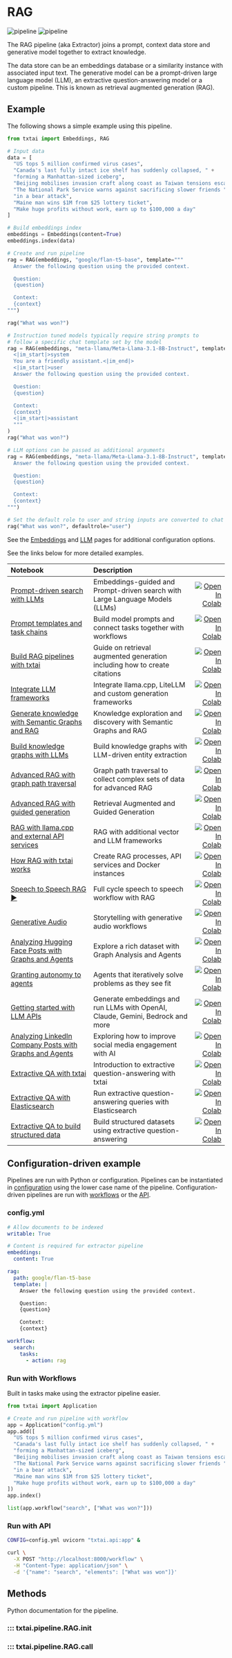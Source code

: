 # RAG

![pipeline](../../images/pipeline.png#only-light)
![pipeline](../../images/pipeline-dark.png#only-dark)

The RAG pipeline (aka Extractor) joins a prompt, context data store and generative model together to extract knowledge.

The data store can be an embeddings database or a similarity instance with associated input text. The generative model can be a prompt-driven large language model (LLM), an extractive question-answering model or a custom pipeline. This is known as retrieval augmented generation (RAG).

## Example

The following shows a simple example using this pipeline.

```python
from txtai import Embeddings, RAG

# Input data
data = [
  "US tops 5 million confirmed virus cases",
  "Canada's last fully intact ice shelf has suddenly collapsed, " +
  "forming a Manhattan-sized iceberg",
  "Beijing mobilises invasion craft along coast as Taiwan tensions escalate",
  "The National Park Service warns against sacrificing slower friends " +
  "in a bear attack",
  "Maine man wins $1M from $25 lottery ticket",
  "Make huge profits without work, earn up to $100,000 a day"
]

# Build embeddings index
embeddings = Embeddings(content=True)
embeddings.index(data)

# Create and run pipeline
rag = RAG(embeddings, "google/flan-t5-base", template="""
  Answer the following question using the provided context.

  Question:
  {question}

  Context:
  {context}
""")

rag("What was won?")

# Instruction tuned models typically require string prompts to
# follow a specific chat template set by the model
rag = RAG(embeddings, "meta-llama/Meta-Llama-3.1-8B-Instruct", template="""
  <|im_start|>system
  You are a friendly assistant.<|im_end|>
  <|im_start|>user
  Answer the following question using the provided context.

  Question:
  {question}

  Context:
  {context}
  <|im_start|>assistant
  """
)
rag("What was won?")

# LLM options can be passed as additional arguments
rag = RAG(embeddings, "meta-llama/Meta-Llama-3.1-8B-Instruct", template="""
  Answer the following question using the provided context.

  Question:
  {question}

  Context:
  {context}
""")

# Set the default role to user and string inputs are converted to chat messages
rag("What was won?", defaultrole="user")
```

See the [Embeddings](../../../embeddings) and [LLM](../llm) pages for additional configuration options.

See the links below for more detailed examples.

| Notebook  | Description  |       |
|:----------|:-------------|------:|
| [Prompt-driven search with LLMs](https://github.com/neuml/txtai/blob/master/examples/42_Prompt_driven_search_with_LLMs.ipynb) | Embeddings-guided and Prompt-driven search with Large Language Models (LLMs) | [![Open In Colab](https://colab.research.google.com/assets/colab-badge.svg)](https://colab.research.google.com/github/neuml/txtai/blob/master/examples/42_Prompt_driven_search_with_LLMs.ipynb) |
| [Prompt templates and task chains](https://github.com/neuml/txtai/blob/master/examples/44_Prompt_templates_and_task_chains.ipynb) | Build model prompts and connect tasks together with workflows | [![Open In Colab](https://colab.research.google.com/assets/colab-badge.svg)](https://colab.research.google.com/github/neuml/txtai/blob/master/examples/44_Prompt_templates_and_task_chains.ipynb) |
| [Build RAG pipelines with txtai](https://github.com/neuml/txtai/blob/master/examples/52_Build_RAG_pipelines_with_txtai.ipynb) | Guide on retrieval augmented generation including how to create citations | [![Open In Colab](https://colab.research.google.com/assets/colab-badge.svg)](https://colab.research.google.com/github/neuml/txtai/blob/master/examples/52_Build_RAG_pipelines_with_txtai.ipynb) |
| [Integrate LLM frameworks](https://github.com/neuml/txtai/blob/master/examples/53_Integrate_LLM_Frameworks.ipynb) | Integrate llama.cpp, LiteLLM and custom generation frameworks | [![Open In Colab](https://colab.research.google.com/assets/colab-badge.svg)](https://colab.research.google.com/github/neuml/txtai/blob/master/examples/53_Integrate_LLM_Frameworks.ipynb) |
| [Generate knowledge with Semantic Graphs and RAG](https://github.com/neuml/txtai/blob/master/examples/55_Generate_knowledge_with_Semantic_Graphs_and_RAG.ipynb) | Knowledge exploration and discovery with Semantic Graphs and RAG | [![Open In Colab](https://colab.research.google.com/assets/colab-badge.svg)](https://colab.research.google.com/github/neuml/txtai/blob/master/examples/55_Generate_knowledge_with_Semantic_Graphs_and_RAG.ipynb) |
| [Build knowledge graphs with LLMs](https://github.com/neuml/txtai/blob/master/examples/57_Build_knowledge_graphs_with_LLM_driven_entity_extraction.ipynb) | Build knowledge graphs with LLM-driven entity extraction | [![Open In Colab](https://colab.research.google.com/assets/colab-badge.svg)](https://colab.research.google.com/github/neuml/txtai/blob/master/examples/57_Build_knowledge_graphs_with_LLM_driven_entity_extraction.ipynb) |
| [Advanced RAG with graph path traversal](https://github.com/neuml/txtai/blob/master/examples/58_Advanced_RAG_with_graph_path_traversal.ipynb) | Graph path traversal to collect complex sets of data for advanced RAG | [![Open In Colab](https://colab.research.google.com/assets/colab-badge.svg)](https://colab.research.google.com/github/neuml/txtai/blob/master/examples/58_Advanced_RAG_with_graph_path_traversal.ipynb) |
| [Advanced RAG with guided generation](https://github.com/neuml/txtai/blob/master/examples/60_Advanced_RAG_with_guided_generation.ipynb) | Retrieval Augmented and Guided Generation | [![Open In Colab](https://colab.research.google.com/assets/colab-badge.svg)](https://colab.research.google.com/github/neuml/txtai/blob/master/examples/60_Advanced_RAG_with_guided_generation.ipynb) |
| [RAG with llama.cpp and external API services](https://github.com/neuml/txtai/blob/master/examples/62_RAG_with_llama_cpp_and_external_API_services.ipynb) | RAG with additional vector and LLM frameworks | [![Open In Colab](https://colab.research.google.com/assets/colab-badge.svg)](https://colab.research.google.com/github/neuml/txtai/blob/master/examples/62_RAG_with_llama_cpp_and_external_API_services.ipynb) |
| [How RAG with txtai works](https://github.com/neuml/txtai/blob/master/examples/63_How_RAG_with_txtai_works.ipynb) | Create RAG processes, API services and Docker instances | [![Open In Colab](https://colab.research.google.com/assets/colab-badge.svg)](https://colab.research.google.com/github/neuml/txtai/blob/master/examples/63_How_RAG_with_txtai_works.ipynb) |
| [Speech to Speech RAG](https://github.com/neuml/txtai/blob/master/examples/65_Speech_to_Speech_RAG.ipynb) [▶️](https://www.youtube.com/watch?v=tH8QWwkVMKA) | Full cycle speech to speech workflow with RAG | [![Open In Colab](https://colab.research.google.com/assets/colab-badge.svg)](https://colab.research.google.com/github/neuml/txtai/blob/master/examples/65_Speech_to_Speech_RAG.ipynb) |
| [Generative Audio](https://github.com/neuml/txtai/blob/master/examples/66_Generative_Audio.ipynb) | Storytelling with generative audio workflows | [![Open In Colab](https://colab.research.google.com/assets/colab-badge.svg)](https://colab.research.google.com/github/neuml/txtai/blob/master/examples/66_Generative_Audio.ipynb) |
| [Analyzing Hugging Face Posts with Graphs and Agents](https://github.com/neuml/txtai/blob/master/examples/68_Analyzing_Hugging_Face_Posts_with_Graphs_and_Agents.ipynb) | Explore a rich dataset with Graph Analysis and Agents | [![Open In Colab](https://colab.research.google.com/assets/colab-badge.svg)](https://colab.research.google.com/github/neuml/txtai/blob/master/examples/68_Analyzing_Hugging_Face_Posts_with_Graphs_and_Agents.ipynb) |
| [Granting autonomy to agents](https://github.com/neuml/txtai/blob/master/examples/69_Granting_autonomy_to_agents.ipynb) | Agents that iteratively solve problems as they see fit | [![Open In Colab](https://colab.research.google.com/assets/colab-badge.svg)](https://colab.research.google.com/github/neuml/txtai/blob/master/examples/69_Granting_autonomy_to_agents.ipynb) |
| [Getting started with LLM APIs](https://github.com/neuml/txtai/blob/master/examples/70_Getting_started_with_LLM_APIs.ipynb) | Generate embeddings and run LLMs with OpenAI, Claude, Gemini, Bedrock and more | [![Open In Colab](https://colab.research.google.com/assets/colab-badge.svg)](https://colab.research.google.com/github/neuml/txtai/blob/master/examples/70_Getting_started_with_LLM_APIs.ipynb) |
| [Analyzing LinkedIn Company Posts with Graphs and Agents](https://github.com/neuml/txtai/blob/master/examples/71_Analyzing_LinkedIn_Company_Posts_with_Graphs_and_Agents.ipynb) | Exploring how to improve social media engagement with AI | [![Open In Colab](https://colab.research.google.com/assets/colab-badge.svg)](https://colab.research.google.com/github/neuml/txtai/blob/master/examples/71_Analyzing_LinkedIn_Company_Posts_with_Graphs_and_Agents.ipynb) |
| [Extractive QA with txtai](https://github.com/neuml/txtai/blob/master/examples/05_Extractive_QA_with_txtai.ipynb) | Introduction to extractive question-answering with txtai | [![Open In Colab](https://colab.research.google.com/assets/colab-badge.svg)](https://colab.research.google.com/github/neuml/txtai/blob/master/examples/05_Extractive_QA_with_txtai.ipynb) |
| [Extractive QA with Elasticsearch](https://github.com/neuml/txtai/blob/master/examples/06_Extractive_QA_with_Elasticsearch.ipynb) | Run extractive question-answering queries with Elasticsearch | [![Open In Colab](https://colab.research.google.com/assets/colab-badge.svg)](https://colab.research.google.com/github/neuml/txtai/blob/master/examples/06_Extractive_QA_with_Elasticsearch.ipynb) |
| [Extractive QA to build structured data](https://github.com/neuml/txtai/blob/master/examples/20_Extractive_QA_to_build_structured_data.ipynb) | Build structured datasets using extractive question-answering | [![Open In Colab](https://colab.research.google.com/assets/colab-badge.svg)](https://colab.research.google.com/github/neuml/txtai/blob/master/examples/20_Extractive_QA_to_build_structured_data.ipynb) |

## Configuration-driven example

Pipelines are run with Python or configuration. Pipelines can be instantiated in [configuration](../../../api/configuration/#pipeline) using the lower case name of the pipeline. Configuration-driven pipelines are run with [workflows](../../../workflow/#configuration-driven-example) or the [API](../../../api#local-instance).

### config.yml
```yaml
# Allow documents to be indexed
writable: True

# Content is required for extractor pipeline
embeddings:
  content: True

rag:
  path: google/flan-t5-base
  template: |
    Answer the following question using the provided context.

    Question:
    {question}

    Context:
    {context}

workflow:
  search:
    tasks:
      - action: rag
```

### Run with Workflows

Built in tasks make using the extractor pipeline easier.

```python
from txtai import Application

# Create and run pipeline with workflow
app = Application("config.yml")
app.add([
  "US tops 5 million confirmed virus cases",
  "Canada's last fully intact ice shelf has suddenly collapsed, " +
  "forming a Manhattan-sized iceberg",
  "Beijing mobilises invasion craft along coast as Taiwan tensions escalate",
  "The National Park Service warns against sacrificing slower friends " +
  "in a bear attack",
  "Maine man wins $1M from $25 lottery ticket",
  "Make huge profits without work, earn up to $100,000 a day"
])
app.index()

list(app.workflow("search", ["What was won?"]))
```

### Run with API

```bash
CONFIG=config.yml uvicorn "txtai.api:app" &

curl \
  -X POST "http://localhost:8000/workflow" \
  -H "Content-Type: application/json" \
  -d '{"name": "search", "elements": ["What was won"]}'
```

## Methods

Python documentation for the pipeline.

### ::: txtai.pipeline.RAG.__init__
### ::: txtai.pipeline.RAG.__call__
